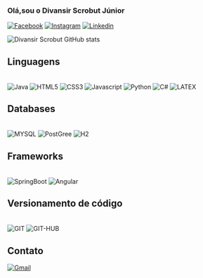 ### Olá,sou o Divansir Scrobut Júnior
[![Facebook](https://img.shields.io/badge/Facebook-0866FF.svg?style=for-the-badge&logo=Facebook&logoColor=white)](https://www.facebook.com/junior.scrobut.2025)
[![Instagram](https://img.shields.io/badge/Instagram-FF0069.svg?style=for-the-badge&logo=Instagram&logoColor=white)](https://www.instagram.com/juniorscrobut?igsh=MWUzeDF3NDh0cXVvZA==)
[![Linkedin](https://img.shields.io/badge/linkedin-%230077B5.svg?style=for-the-badge&logo=linkedin&logoColor=white)](https://www.linkedin.com/in/divonsir-scrobut)

![Divansir Scrobut GitHub stats](https://github-readme-stats.vercel.app/api?username=Divansir-Junior&show_icons=true&theme=dracula)

## Linguagens 
<div style= "display : inline_block"> <br>
    <img align="center" alt="Java" src="https://img.shields.io/badge/Java-%23ED8B00.svg?style=for-the-badge&logo=openjdk&logoColor=white">
    <img align="center" alt="HTML5" src="https://img.shields.io/badge/HTML5-%23E34F26.svg?style=for-the-badge&logo=html5&logoColor=white">
    <img align="center" alt="CSS3" src="https://img.shields.io/badge/CSS3-%231572B6.svg?style=for-the-badge&logo=css3&logoColor=white">
    <img align="center" alt="Javascript" src="https://img.shields.io/badge/JavaScript-F7DF1E.svg?style=for-the-badge&logo=JavaScript&logoColor=black">
    <img align="center" alt="Python" src="https://img.shields.io/badge/Python-3776AB.svg?style=for-the-badge&logo=Python&logoColor=yellow">
    <img align="center" alt="C#" src="https://img.shields.io/badge/c++-%2300599C.svg?style=for-the-badge&logo=c%2B%2B&logoColor=white)">
    <img align="center" alt="LATEX" src=https://img.shields.io/badge/LaTeX-008080.svg?style=for-the-badge&logo=LaTeX&logoColor=white>
</div>

## Databases

<div style= "display : inline_block"> <br>
    <img align="center" alt="MYSQL" src="https://img.shields.io/badge/MySQL-4479A1.svg?style=for-the-badge&logo=MySQL&logoColor=white">
    <img align="center" alt ="PostGree" src="https://img.shields.io/badge/PostgreSQL-4169E1.svg?style=for-the-badge&logo=PostgreSQL&logoColor=white">
    <img align="center" alt ="H2" src="https://img.shields.io/badge/H2%20Database-09476B.svg?style=for-the-badge&logo=H2-Database&logoColor=white">

   
</div>

## Frameworks
<div style= "display : inline_block"> <br>
    <img align="center" alt="SpringBoot" src="https://img.shields.io/badge/Spring%20Boot-6DB33F.svg?style=for-the-badge&logo=Spring-Boot&logoColor=white">
    <img align="center" alt ="Angular" src="https://img.shields.io/badge/Angular-0F0F11.svg?style=for-the-badge&logo=Angular&logoColor=white">
</div>

## Versionamento de código
<div style= "display : inline_block"> <br>
    <img align="center" alt="GIT" src="https://img.shields.io/badge/git-%23F05033.svg?style=for-the-badge&logo=git&logoColor=white">
    <img align="center" alt ="GIT-HUB" src="https://img.shields.io/badge/github-%23121011.svg?style=for-the-badge&logo=github&logoColor=white">
</div> 

## Contato
[![Gmail](https://img.shields.io/badge/Gmail-EA4335.svg?style=for-the-badge&logo=Gmail&logoColor=white)](https://mail.google.com/mail/?view=cm&fs=1&to=scrobutj@gmail.com)

